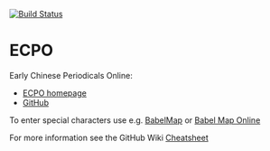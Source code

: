 [![Build Status](https://travis-ci.com/exc-asia-and-europe/ecpo.svg?branch=master)](https://travis-ci.com/exc-asia-and-europe/ecpo)

# ECPO
Early Chinese Periodicals Online:
-   [ECPO homepage](https://uni-heidelberg.de/ecpo)
-   [GitHub](https://github.com/exc-asia-and-europe/ecpo)

To enter special characters use e.g. [BabelMap](http://www.babelstone.co.uk/Software/BabelMap.html) or [Babel Map Online](http://www.babelstone.co.uk/Unicode/babelmap.html)

For more information see the GitHub Wiki [Cheatsheet](https://github.com/exc-asia-and-europe/ecpo/wiki/Rare-Characters-and-Special-Glyphs#quickreference)
